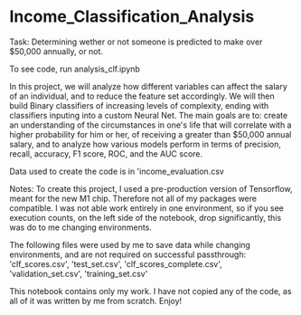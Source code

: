 # Income_Classification_Analysis
Task:
Determining wether or not someone is predicted to make over $50,000 annually, or not.

To see code, run analysis_clf.ipynb

In this project, we will analyze how different variables can affect the salary of an individual, and to reduce the feature set accordingly. We will then build Binary classifiers of increasing levels of complexity, ending with classifiers inputing into a custom Neural Net. The main goals are to: create an understanding of the circumstances in one's life that will correlate with a higher probability for him or her, of receiving a greater than $50,000 annual salary, and to analyze how various models perform in terms of precision, recall, accuracy, F1 score, ROC, and the AUC score.

Data used to create the code is in 'income_evaluation.csv

Notes:
To create this project, I used a pre-production version of Tensorflow, meant for the new M1 chip. Therefore not all of my packages were compatible. I was not able work entirely in one environment, so if you see execution counts, on the left side of the notebook, drop significantly, this was do to me changing environments.

The following files were used by me to save data while changing environments, and are not required on successful passthrough: 'clf_scores.csv', 'test_set.csv', 'clf_scores_complete.csv', 'validation_set.csv', 'training_set.csv'

This notebook contains only my work. I have not copied any of the code, as all of it was written by me from scratch. Enjoy!
